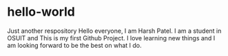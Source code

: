 # hello-world
Just another respository
Hello everyone, I am Harsh Patel. I am a student in OSUIT and This is my first Github Project.
I love learning new things and I am looking forward to be the best on what I do.
